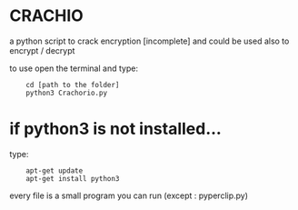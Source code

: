 # CRACHIO
a python script to crack encryption [incomplete] and could be used also to encrypt / decrypt

to use open the terminal and type:
        
        cd [path to the folder]
        python3 Crachorio.py

# if python3 is not installed...

type:

        apt-get update
        apt-get install python3
every file is a small program you can run (except : pyperclip.py)
